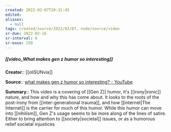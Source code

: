 ```yaml
---
created: 2022-02-07T20:31:45 
edited: 
aliases:
  - null
tags: created/source/2022/02/07, node/source/video
sr-due: 2022-02-16
sr-interval: 6
sr-ease: 250
---
```


##### [[video_What makes gen z humor so interesting]]
**Creator**:: [[oliSUNvia]]
 
**Source**:: [what makes gen z humor so interesting? - YouTube](https://www.youtube.com/watch?v=a1LyTThf7V0)

**Summary**:: This video is a covering of [[Gen Z]] humor, it's [[irony|ironic]] nature, and how and why this has come about. It looks to the roots of the post-irony from [[inter-generational trauma]], and how [[internet|The Internet]] is the carrier for much of this humor. While this humor can move into [[nihilism]], Gen Z's usage seems to be more along of the lines of satire. Either to bring attention to [[society|societal]] issues, or as a humorous relief societal injustices
